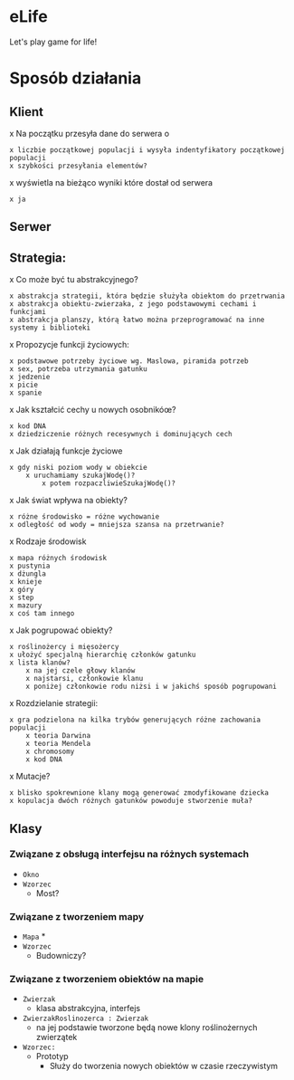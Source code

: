 # eLife
Let's play game for life!

# Sposób działania

## Klient

x Na początku przesyła dane do serwera o
	
	x liczbie początkowej populacji i wysyła indentyfikatory początkowej populacji
	x szybkości przesyłania elementów?
	
x wyświetla na bieżąco wyniki które dostał od serwera

	x ja
	
## Serwer



## Strategia:

x Co może być tu abstrakcyjnego?

	x abstrakcja strategii, która będzie służyła obiektom do przetrwania
	x abstrakcja obiektu-zwierzaka, z jego podstawowymi cechami i funkcjami
	x abstrakcja planszy, którą łatwo można przeprogramować na inne systemy i biblioteki
	
x Propozycje funkcji życiowych:

	x podstawowe potrzeby życiowe wg. Maslowa, piramida potrzeb	
	x sex, potrzeba utrzymania gatunku
	x jedzenie
	x picie
	x spanie

x Jak kształcić cechy u nowych osobnikóœ?

	x kod DNA
	x dziedziczenie różnych recesywnych i dominujących cech

x Jak działają funkcje życiowe

	x gdy niski poziom wody w obiekcie
		x uruchamiamy szukajWodę()?
			x potem rozpaczliwieSzukajWodę()?

x Jak świat wpływa na obiekty?
	
	x różne środowisko = różne wychowanie
	x odległość od wody = mniejsza szansa na przetrwanie?

x Rodzaje środowisk

	x mapa różnych środowisk
	x pustynia
	x dżungla
	x knieje
	x góry
	x step
	x mazury
	x coś tam innego

x Jak pogrupować obiekty?

	x roślinożercy i mięsożercy
 	x ułożyć specjalną hierarchię członków gatunku
	x lista klanów? 
		x na jej czele głowy klanów
		x najstarsi, członkowie klanu
		x poniżej członkowie rodu niżsi i w jakichś sposób pogrupowani
		
x Rozdzielanie strategii:

	x gra podzielona na kilka trybów generujących różne zachowania populacji
		x teoria Darwina
		x teoria Mendela
		x chromosomy
		x kod DNA
		

x Mutacje?
	
	x blisko spokrewnione klany mogą generować zmodyfikowane dziecka
	x kopulacja dwóch różnych gatunków powoduje stworzenie muła?

## Klasy
### Związane z obsługą interfejsu na różnych systemach

* `Okno`
* `Wzorzec`
	* Most?
	
### Związane z tworzeniem mapy

* `Mapa`
	* 
* `Wzorzec`
	* Budowniczy?
	
### Związane z tworzeniem obiektów na mapie

* `Zwierzak`
	* klasa abstrakcyjna, interfejs
* `ZwierzakRoslinozerca : Zwierzak`
	* na jej podstawie tworzone będą nowe klony roślinożernych zwierzątek
* `Wzorzec:` 
	* Prototyp
		* Służy do tworzenia nowych obiektów w czasie rzeczywistym
